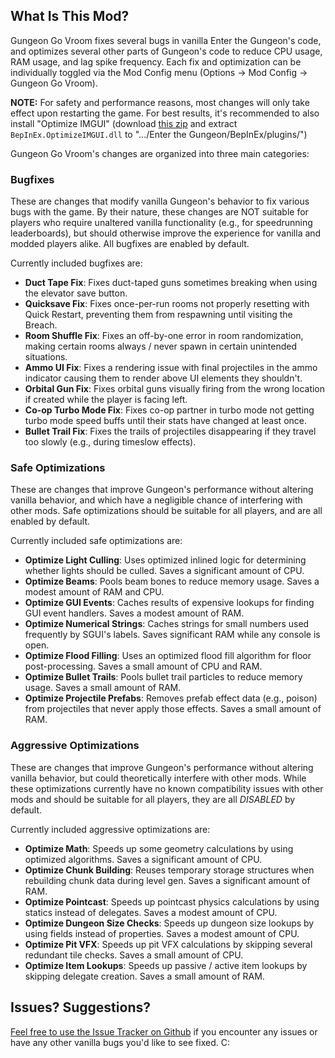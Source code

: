 ## What Is This Mod?

Gungeon Go Vroom fixes several bugs in vanilla Enter the Gungeon's code, and optimizes several other parts of Gungeon's code to reduce CPU usage, RAM usage, and lag spike frequency. Each fix and optimization can be individually toggled via the Mod Config menu (Options -> Mod Config -> Gungeon Go Vroom). 

**NOTE:** For safety and performance reasons, most changes will only take effect upon restarting the game. For best results, it's recommended to also install "Optimize IMGUI" (download [this zip](https://github.com/BepInEx/BepInEx.Utility/releases/download/r9/BepInEx.OptimizeIMGUI.v1.0.zip) and extract `BepInEx.OptimizeIMGUI.dll` to ".../Enter the Gungeon/BepInEx/plugins/")

Gungeon Go Vroom's changes are organized into three main categories:

### Bugfixes

These are changes that modify vanilla Gungeon's behavior to fix various bugs with the game. By their nature, these changes are NOT suitable for players who require unaltered vanilla functionality (e.g., for speedrunning leaderboards), but should otherwise improve the experience for vanilla and modded players alike. All bugfixes are enabled by default.

Currently included bugfixes are:
  - **Duct Tape Fix**: Fixes duct-taped guns sometimes breaking when using the elevator save button.
  - **Quicksave Fix**: Fixes once-per-run rooms not properly resetting with Quick Restart, preventing them from respawning until visiting the Breach.
  - **Room Shuffle Fix**: Fixes an off-by-one error in room randomization, making certain rooms always / never spawn in certain unintended situations.
  - **Ammo UI Fix**: Fixes a rendering issue with final projectiles in the ammo indicator causing them to render above UI elements they shouldn't.
  - **Orbital Gun Fix**: Fixes orbital guns visually firing from the wrong location if created while the player is facing left.
  - **Co-op Turbo Mode Fix**: Fixes co-op partner in turbo mode not getting turbo mode speed buffs until their stats have changed at least once.
  - **Bullet Trail Fix**: Fixes the trails of projectiles disappearing if they travel too slowly (e.g., during timeslow effects).

### Safe Optimizations

These are changes that improve Gungeon's performance without altering vanilla behavior, and which have a negligible chance of interfering with other mods. Safe optimizations should be suitable for all players, and are all enabled by default.

Currently included safe optimizations are:
  - **Optimize Light Culling**: Uses optimized inlined logic for determining whether lights should be culled. Saves a significant amount of CPU.
  - **Optimize Beams**: Pools beam bones to reduce memory usage.  Saves a modest amount of RAM and CPU.
  - **Optimize GUI Events**: Caches results of expensive lookups for finding GUI event handlers. Saves a modest amount of RAM.
  - **Optimize Numerical Strings**: Caches strings for small numbers used frequently by SGUI's labels. Saves significant RAM while any console is open.
  - **Optimize Flood Filling**: Uses an optimized flood fill algorithm for floor post-processing. Saves a small amount of CPU and RAM.
  - **Optimize Bullet Trails**: Pools bullet trail particles to reduce memory usage. Saves a small amount of RAM.
  - **Optimize Projectile Prefabs**: Removes prefab effect data (e.g., poison) from projectiles that never apply those effects. Saves a small amount of RAM.

### Aggressive Optimizations

These are changes that improve Gungeon's performance without altering vanilla behavior, but could theoretically interfere with other mods. While these optimizations currently have no known compatibility issues with other mods and should be suitable for all players, they are all *DISABLED* by default.

Currently included aggressive optimizations are:
  - **Optimize Math**: Speeds up some geometry calculations by using optimized algorithms. Saves a significant amount of CPU.
  - **Optimize Chunk Building**: Reuses temporary storage structures when rebuilding chunk data during level gen. Saves a significant amount of RAM.
  - **Optimize Pointcast**: Speeds up pointcast physics calculations by using statics instead of delegates. Saves a modest amount of CPU.
  - **Optimize Dungeon Size Checks**: Speeds up dungeon size lookups by using fields instead of properties. Saves a modest amount of CPU.
  - **Optimize Pit VFX**: Speeds up pit VFX calculations by skipping several redundant tile checks. Saves a small amount of CPU.
  - **Optimize Item Lookups**: Speeds up passive / active item lookups by skipping delegate creation. Saves a small amount of RAM.

## Issues? Suggestions?

[Feel free to use the Issue Tracker on Github](https://github.com/pcrain/GungeonGoVroom/issues) if you encounter any issues or have any other vanilla bugs you'd like to see fixed. C:
